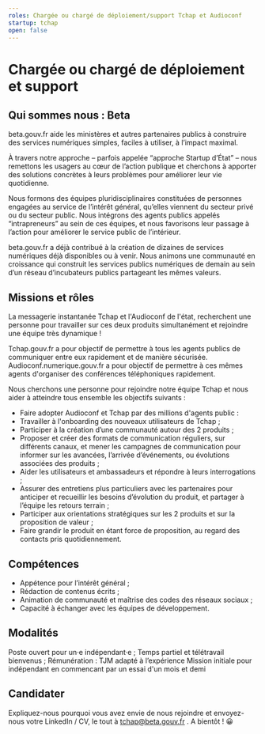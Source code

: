 ```yaml
---
roles: Chargée ou chargé de déploiement/support Tchap et Audioconf
startup: tchap
open: false
---
```

 
# Chargée ou chargé de déploiement et support
 
## Qui sommes nous : Beta 

 beta.gouv.fr aide les ministères et autres partenaires publics à construire des services numériques simples, faciles à utiliser, à l’impact maximal. 

 À travers notre approche – parfois appelée “approche Startup d’État” – nous remettons les usagers au cœur de l’action publique et cherchons à apporter des solutions concrètes à leurs problèmes pour améliorer leur vie quotidienne.

 Nous formons des équipes pluridisciplinaires constituées de personnes engagées au service de l’intérêt général, qu’elles viennent du secteur privé ou du secteur public. Nous intégrons des agents publics appelés “intrapreneurs” au sein de ces équipes, et nous favorisons leur passage à l’action pour améliorer le service public de l’intérieur.

 beta.gouv.fr a déjà contribué à la création de dizaines de services numériques déjà disponibles ou à venir. Nous animons une communauté en croissance qui construit les services publics numériques de demain au sein d’un réseau d’incubateurs publics partageant les mêmes valeurs.
 
## Missions et rôles

La messagerie instantanée Tchap et l'Audioconf de l'état, recherchent une personne pour travailler sur ces deux produits simultanément et rejoindre une équipe très dynamique ! 

Tchap.gouv.fr a pour objectif de permettre à tous les agents publics de communiquer entre eux rapidement et de manière sécurisée.
Audioconf.numerique.gouv.fr a pour objectif de permettre à ces mêmes agents d'organiser des conférences téléphoniques rapidement.

Nous cherchons une personne pour rejoindre notre équipe Tchap et nous aider à atteindre tous ensemble les objectifs suivants :

- Faire adopter Audioconf et Tchap par des millions d'agents public :
- Travailler à l'onboarding des nouveaux utilisateurs de Tchap ;
- Participer à la création d’une communauté autour des 2 produits ;
- Proposer et créer des formats de communication réguliers, sur différents canaux, et mener les campagnes de communication pour informer sur les avancées, l’arrivée d’événements, ou évolutions associées des produits ;
- Aider les utilisateurs et ambassadeurs et répondre à leurs interrogations ;
- Assurer des entretiens plus particuliers avec les partenaires pour anticiper et recueillir les besoins d’évolution du produit, et partager à l’équipe les retours terrain ;
- Participer aux orientations stratégiques sur les 2 produits et sur la proposition de valeur ;
- Faire grandir le produit en étant force de proposition, au regard des contacts pris quotidiennement.

## Compétences

* Appétence pour l’intérêt général ;
* Rédaction de contenus écrits ;
* Animation de communauté et maîtrise des codes des réseaux sociaux ;
* Capacité à échanger avec les équipes de développement.

## Modalités

Poste ouvert pour un·e indépendant·e ;
Temps partiel et télétravail bienvenus ;
Rémunération : TJM adapté à l’expérience
Mission initiale pour indépendant en commencant par un essai d'un mois et demi

## Candidater

Expliquez-nous pourquoi vous avez envie de nous rejoindre et envoyez-nous votre LinkedIn / CV, le tout à tchap@beta.gouv.fr . A bientôt ! 😀
